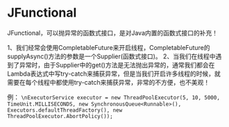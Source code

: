 # JFunctional
JFunctional，可以抛异常的函数式接口，是对Java内置的函数式接口的补充！

1、我们经常会使用CompletableFuture来开启线程，CompletableFuture的supplyAsync()方法的参数是一个Supplier(函数式接口)。
2、当我们在线程中遇到了异常时，由于Supplier中的get()方法是无法抛出异常的，通常我们都会在Lambda表达式中写try-catch来捕获异常，但是当我们开启许多线程的时候，就需要在每个线程中都使用try-catch来捕获异常，非常的不方便，也不美观！

例：
	`\nExecutorService executor = new ThreadPoolExecutor(5, 10, 5000, TimeUnit.MILLISECONDS, new SynchronousQueue<Runnable>(), Executors.defaultThreadFactory(), new ThreadPoolExecutor.AbortPolicy());`
